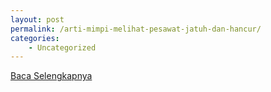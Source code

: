 ```yaml
---
layout: post
permalink: /arti-mimpi-melihat-pesawat-jatuh-dan-hancur/
categories:
    - Uncategorized
---
```


[Baca Selengkapnya](/09)